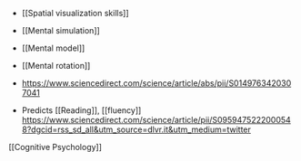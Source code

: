 - [[Spatial visualization skills]]
- [[Mental simulation]]
- [[Mental model]]
- [[Mental rotation]]

- https://www.sciencedirect.com/science/article/abs/pii/S0149763420307041

- Predicts [[Reading]], [[fluency]] https://www.sciencedirect.com/science/article/pii/S0959475222000548?dgcid=rss_sd_all&utm_source=dlvr.it&utm_medium=twitter

[[Cognitive Psychology]]
